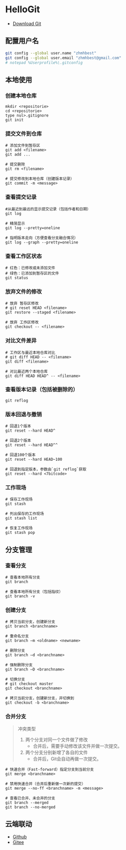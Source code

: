 # HelloGit

- [Download Git](https://git-scm.com/downloads/)

## 配置用户名

```bash
git config --global user.name "zhmhbest"
git config --global user.email "zhmhbest@gmail.com"
# notepad %Userprofile%\.gitconfig
```

## 本地使用

### 创建本地仓库
    
    mkdir <repositorie>
    cd <repositorie>
    type nul>.gitignore
    git init

### 提交文件到仓库

    # 添加文件到暂存区
    git add <filename>
    git add ...

    # 提交删除
    git rm <filename>

    # 提交修改到本地仓库（创建版本记录）
    git commit -m <message>

### 查看提交记录

    #从最近到最远的显示提交记录（包括作者和日期）
    git log

    # 精简显示
    git log --pretty=oneline

    # 指明版本走向（方便查看分支融合情况）
    git log --graph --pretty=oneline

### 查看工作区状态

    # 红色：已修改或未添加文件
    # 绿色：已添加到暂存区的文件
    git status

### 放弃文件的修改

    # 放弃 暂存区修改
    # git reset HEAD <filename>
    git restore --staged <filename> 

    # 放弃 工作区修改
    git checkout -- <filename>

### 对比文件差异

    # 工作区与最近本地仓库对比
    # git diff HEAD -- <filename>
    git diff <filename>

    # 对比最近两个本地仓库
    git diff HEAD HEAD^ -- <filename>

### 查看版本记录（包括被删除的）

    git reflog

### 版本回退与撤销

    # 回退1个版本
    git reset --hard HEAD^

    # 回退2个版本
    git reset --hard HEAD^^

    # 回退100个版本
    git reset --hard HEAD~100

    # 回退到指定版本，参数由`git reflog`获取
    git reset --hard <7bitcode>

### 工作现场

    # 保存工作现场
    git stash

    # 列出保存的工作现场
    git stash list

    # 恢复工作现场
    git stash pop

## 分支管理

### 查看分支

    # 查看本地所有分支
    git branch
    
    # 查看本地所有分支（包括指纹）
    git branch -v

### 创建分支

    # 拷贝当前分支，创建新分支
    git branch <branchname>

    # 重命名分支
    git branch –m <oldname> <newname>

    # 删除分支
    git branch –d <branchname>

    # 强制删除分支
    git branch –D <branchname>

    # 切换分支
    # git checkout master
    git checkout <branchname>
    
    # 拷贝当前分支，创建新分支，并切换到
    git checkout -b <branchname>

### 合并分支

>冲突类型
>1. 两个分支对同一个文件做了修改
>    - 合并后，需要手动修改该文件并做一次提交。
>2. 两个分支分别新增了各自的文件
>    - 合并后，Git会自动再做一次提交。

    # 快速合并（Fast-forward）指定分支到当前分支
    git merge <branchname>

    # 禁用快速合并（合并后重新做一次新的提交）
    git merge --no-ff <branchname> -m <message>

    # 查看已合并、未合并的分支
    git branch --merged
    git branch --no-merged
 
## 云端联动

- [Github](https://github.com)
- [Gitee](https://gitee.com/)


